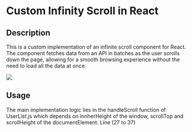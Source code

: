# Custom Infinity Scroll in React

## Description

This is a custom implementation of an infinite scroll component for React. The component fetches data from an API in batches as the user scrolls down the page, allowing for a smooth browsing experience without the need to load all the data at once.

![](https://github.com/varun442/infinity-scroll/blob/master/src/assets/giphy.gif)

## Usage 

The main implementation logic lies in the handleScroll function of UserList.js which depends on innherHeight of the window, scrollTop and scrollHeight of the documentElement. Line (27 to 37)


